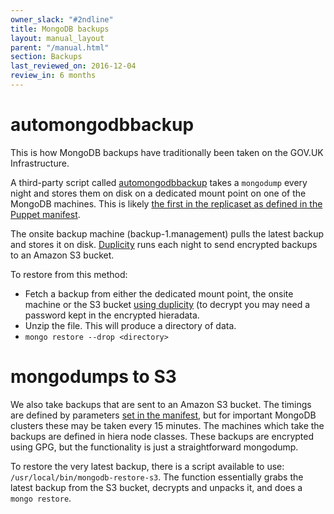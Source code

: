 ```yaml
---
owner_slack: "#2ndline"
title: MongoDB backups
layout: manual_layout
parent: "/manual.html"
section: Backups
last_reviewed_on: 2016-12-04
review_in: 6 months
---
```


# automongodbbackup

This is how MongoDB backups have traditionally been taken on the GOV.UK Infrastructure.

A third-party script called [automongodbbackup](https://github.com/micahwedemeyer/automongobackup) takes a `mongodump` every night and stores them on disk
on a dedicated mount point on one of the MongoDB machines. This is likely [the first in the replicaset as defined in the Puppet manifest](https://github.com/alphagov/govuk-puppet/blob/master/modules/mongodb/manifests/backup.pp#L40-L44).

The onsite backup machine (backup-1.management) pulls the latest backup and stores it on disk. [Duplicity](http://duplicity.nongnu.org/)
runs each night to send encrypted backups to an Amazon S3 bucket.

To restore from this method:

 - Fetch a backup from either the dedicated mount point, the onsite machine or the S3 bucket [using duplicity](restore-from-offsite-backups.html) (to decrypt you may need a password kept in the encrypted hieradata.
 - Unzip the file. This will produce a directory of data.
 - `mongo restore --drop <directory>`

# mongodumps to S3

We also take backups that are sent to an Amazon S3 bucket. The timings are defined by parameters [set in the manifest](https://github.com/alphagov/govuk-puppet/blob/master/modules/mongodb/manifests/s3backup/cron.pp),
but for important MongoDB clusters these may be taken every 15 minutes. The machines which take the backups are defined in hiera node classes.
These backups are encrypted using GPG, but the functionality is just a straightforward mongodump.

To restore the very latest backup, there is a script available to use: `/usr/local/bin/mongodb-restore-s3`. The function essentially grabs the latest backup from the S3 bucket, decrypts and unpacks it, and does a `mongo restore`.
